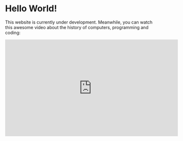 # Hello World!

This website is currently under development. Meanwhile, you can watch this awesome video about the history of computers, programming and coding:

<div align="center"><iframe width="560" height="315" src="https://www.youtube.com/embed/M4d3FXu9-3I" title="YouTube video player" frameborder="0" allow="accelerometer; autoplay; clipboard-write; encrypted-media; gyroscope; picture-in-picture" allowfullscreen></iframe></div>
